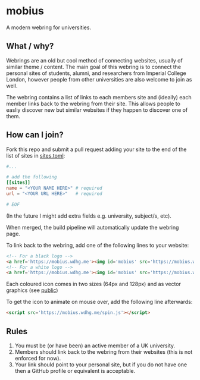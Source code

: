 # mobius

A modern webring for universities.

## What / why?

Webrings are an old but cool method of connecting websites, usually of similar theme / content. The main goal of this webring is to connect the personal sites of students, alumni, and researchers from Imperial College London, however people from other universities are also welcome to join as well.

The webring contains a list of links to each members site and (ideally) each member links back to the webring from their site. This allows people to easliy discover new but similar websites if they happen to discover one of them.

## How can I join?

Fork this repo and submit a pull request adding your site to the end of the list of sites in [sites.toml](sites.toml):

```toml
#...

# add the following
[[sites]]
name = "<YOUR NAME HERE>" # required
url = "<YOUR URL HERE>"   # required

# EOF
```

(In the future I might add extra fields e.g. university, subject/s, etc).

When merged, the build pipeline will automatically update the webring page.

To link back to the webring, add one of the following lines to your website:

```html
<!-- For a black logo -->
<a href='https://mobius.wdhg.me'><img id='mobius' src='https://mobius.wdhg.me/mobius_64.png'/></a>
<!-- For a white logo --> 
<a href='https://mobius.wdhg.me'><img id='mobius' src='https://mobius.wdhg.me/mobius_white_64.png'/></a>
```

Each coloured icon comes in two sizes (64px and 128px) and as vector graphics (see [public](public))

To get the icon to animate on mouse over, add the following line afterwards:

```html
<script src='https://mobius.wdhg.me/spin.js'></script>
```

## Rules

1. You must be (or have been) an active member of a UK university.
2. Members should link back to the webring from their websites (this is not enforced for now).
3. Your link should point to your personal site, but if you do not have one then a GitHub profile or equivalent is acceptable.
